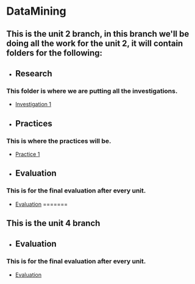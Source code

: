 # DataMining

## This is the unit 2 branch, in this branch we'll be doing all the work for the unit 2, it will contain folders for the following:

* ## Research
### This folder is where we are putting all the investigations.
- [Investigation 1](https://github.com/ThunderboltMonkey/DataMining/tree/unit_2/Unit_2/Investigation)

* ## Practices
### This is where the practices will be.
- [Practice 1](https://github.com/ThunderboltMonkey/DataMining/tree/unit_2/Unit_2/Practices)

* ## Evaluation
### This is for the final evaluation after every unit.
- [Evaluation](https://github.com/ThunderboltMonkey/DataMining/tree/unit_2/Unit_2/Evaluation/u2)
=======
## This is the unit 4 branch

* ## Evaluation
### This is for the final evaluation after every unit.
- [Evaluation](https://github.com/ThunderboltMonkey/DataMining/tree/unit_4/Unit_4/Evaluation)
